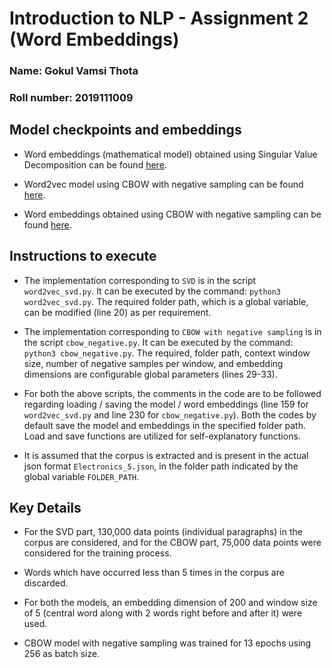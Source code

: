 # Introduction to NLP - Assignment 2 (Word Embeddings)

### Name: Gokul Vamsi Thota
### Roll number: 2019111009

## Model checkpoints and embeddings

* Word embeddings (mathematical model) obtained using Singular Value Decomposition can be found [here](https://drive.google.com/file/d/1K-r0HZU_pCtIvXdJT9ihMXvAkfB4JD0Q/view?usp=sharing). 

* Word2vec model using CBOW with negative sampling can be found [here](https://drive.google.com/file/d/1ZCGKG2rRg1YJMf6Saut7Eh_zx-a2ThYv/view?usp=sharing).

* Word embeddings obtained using CBOW with negative sampling can be found [here](https://drive.google.com/file/d/180_2OLIqD7o9vHaBLQrnhRFlTLNbRw-A/view?usp=sharing).


## Instructions to execute

* The implementation corresponding to `SVD` is in the script `word2vec_svd.py`. It can be executed by the command: `python3 word2vec_svd.py`. The required folder path, which is a global variable, can be modified (line 20) as per requirement. 

* The implementation corresponding to `CBOW with negative sampling` is in the script `cbow_negative.py`. It can be executed by the command: `python3 cbow_negative.py`. The required, folder path, context window size, number of negative samples per window, and embedding dimensions are configurable global parameters (lines 29-33). 

* For both the above scripts, the comments in the code are to be followed regarding loading / saving the model / word embeddings (line 159 for `word2vec_svd.py` and line 230 for `cbow_negative.py`). Both the codes by default save the model and embeddings in the specified folder path. Load and save functions are utilized for self-explanatory functions.

* It is assumed that the corpus is extracted and is present in the actual json format `Electronics_5.json`, in the folder path indicated by the global variable `FOLDER_PATH`.

## Key Details

* For the SVD part, 130,000 data points (individual paragraphs) in the corpus are considered, and for the CBOW part, 75,000 data points were considered for the training process.

* Words which have occurred less than 5 times in the corpus are discarded.

* For both the models, an embedding dimension of 200 and window size of 5 (central word along with 2 words right before and after it) were used.

* CBOW model with negative sampling was trained for 13 epochs using 256 as batch size.